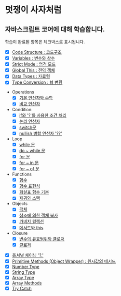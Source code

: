 # 멋쟁이 사자처럼
## 자바스크립트 코어에 대해 학습합니다.

학습이 완료된 항목은 체크박스로 표시됩니다.

- [x] [Code Structure : 코드구조](./client/chapter/core/01.codeStructure.js)
- [X] [Variables : 변수와 상수](./client/chapter/core/02.variables.js)
- [X] [Strict Mode : 엄격 모드](./client/chapter/core/03.strictMode.js)
- [X] [Global This : 전역 객체](./client/chapter/core/04.globalThis.js)
- [X] [Data Types : 자료형](./client/chapter/core/05.dataType.js)
- [X] [Type Conversion : 형 변환](./client/chapter/core/06.typeConversion.js)
- Operations
  - [X] [기본 연산자와 수학](./client/chapter/core/07-1.operations.js)
  - [X] [비교 연산자](./client/chapter/core/07-2.operations.js)
- Condition
  - [X] [if와 '?'를 사용한 조건 처리](./client/chapter/core/08-1.condition.js)
  - [X] [논리 연산자](./client/chapter/core/08-2.condition.js)
  - [X] [switch문]((./client/chapter/core/08-3.condition.js))
  - [X] [nullish 병합 연산자 '??'](./client/chapter/core/08-4.condition.js)
- Loop
  - [X] [while 문](./client/chapter/core/09-1.loop.js)
  - [X] [do ~ while 문](./client/chapter/core/09-2.loop.js)
  - [X] [for 문](./client/chapter/core/09-3.loop.js)
  - [X] [for ~ in 문](./client/chapter/core/09-4.loop.js)
  - [X] [for ~ of 문](./client/chapter/core/09-5.loop.js)
- Functions
  - [X] [함수](./client/chapter/core/10-1.function.js)
  - [X] [함수 표현식](./client/chapter/core/10-2.function.js)
  - [X] [화살표 함수 기본](./client/chapter/core/10-3.function.js)
  - [X] [재귀와 스택](./client/chapter/core/10-4.function.js)
- Objects
  - [X] [객체](./client/chapter/core/11-1.object.js)
  - [X] [참조에 의한 객체 복사](./client/chapter/core/11-2.object.js)
  - [X] [가비지 컬렉션](./client/chapter/core/11-3.object.js)
  - [X] [메서드와 this](./client/chapter/core/11-4.object.js)
- Closure
  - [X] [변수의 유효범위와 클로저](./client/chapter/core/12-1.closure.js)
  - [X] [클로저](./client/chapter/core/12-2.closure.js)
- [X] [옵셔널 체이닝 '?.'](./client/chapter/core/13.optionalChaining.js)
- [X] [Primitive Methods (Object Wrapper) : 원시값의 메서드](./client/chapter/core/14.primitiveMethods.js)
- [X] [Number Type](./client/chapter/core/15.number.js)
- [X] [String Type](./client/chapter/core/16.string.js)
- [X] [Array Type](./client/chapter/core/17.arrayType.js)
- [X] [Array Methods](./client/chapter/core/18.arrayMethod.js)
- [X] [Try Catch](./client/chapter/core/19.tryCatch.js)